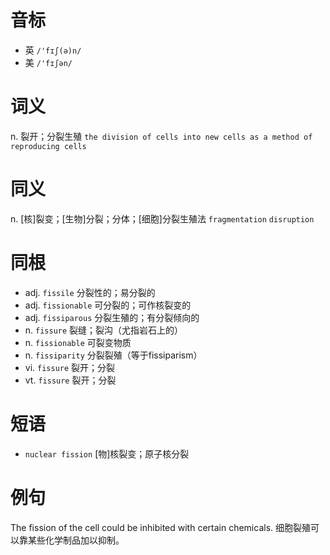 # 音标

- 英 `/'fɪʃ(ə)n/`
- 美 `/'fɪʃən/`

# 词义

n. 裂开；分裂生殖
`the division of cells into new cells as a method of reproducing cells`

# 同义

n. [核]裂变；[生物]分裂；分体；[细胞]分裂生殖法
`fragmentation` `disruption`

# 同根

- adj. `fissile` 分裂性的；易分裂的
- adj. `fissionable` 可分裂的；可作核裂变的
- adj. `fissiparous` 分裂生殖的；有分裂倾向的
- n. `fissure` 裂缝；裂沟（尤指岩石上的）
- n. `fissionable` 可裂变物质
- n. `fissiparity` 分裂裂殖（等于fissiparism）
- vi. `fissure` 裂开；分裂
- vt. `fissure` 裂开；分裂

# 短语

- `nuclear fission` [物]核裂变；原子核分裂

# 例句

The fission of the cell could be inhibited with certain chemicals.
细胞裂殖可以靠某些化学制品加以抑制。


